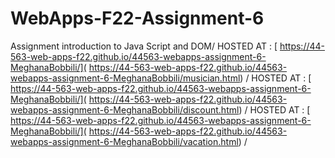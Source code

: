 # WebApps-F22-Assignment-6
Assignment introduction to Java Script and DOM/
HOSTED AT  :  [ https://44-563-web-apps-f22.github.io/44563-webapps-assignment-6-MeghanaBobbili/]( https://44-563-web-apps-f22.github.io/44563-webapps-assignment-6-MeghanaBobbili/musician.html) /
HOSTED AT  :  [ https://44-563-web-apps-f22.github.io/44563-webapps-assignment-6-MeghanaBobbili/]( https://44-563-web-apps-f22.github.io/44563-webapps-assignment-6-MeghanaBobbili/discount.html) /
HOSTED AT  :  [ https://44-563-web-apps-f22.github.io/44563-webapps-assignment-6-MeghanaBobbili/]( https://44-563-web-apps-f22.github.io/44563-webapps-assignment-6-MeghanaBobbili/vacation.html) /